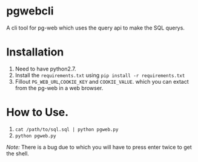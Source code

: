 # pgwebcli

A cli tool for pg-web which uses the query api to make the SQL querys.

# Installation

1) Need to have python2.7.
2) Install the `requirements.txt` using `pip install -r requirements.txt`
3) Fillout `PG_WEB_URL`,`COOKIE_KEY` and `COOKIE_VALUE`. which you can extact from the pg-web in a web browser.

# How to Use.

1)  ```cat /path/to/sql.sql | python pgweb.py```
2)  ```python pgweb.py```

*Note:* There is a bug due to which you will have to press enter twice to get the shell.
